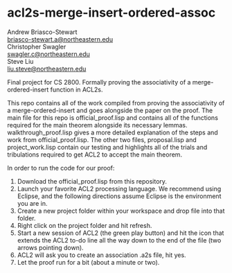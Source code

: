 # acl2s-merge-insert-ordered-assoc
Andrew Briasco-Stewart\
briasco-stewart.a@northeastern.edu\
Christopher Swagler\
swagler.c@northeastern.edu\
Steve Liu\
liu.steve@northeastern.edu

Final project for CS 2800. Formally proving the associativity of a merge-ordered-insert function in ACL2s.

This repo contains all of the work compiled from proving the associativity of a merge-ordered-insert and goes alongside the paper on the proof. The main file for this repo is official_proof.lisp and contains all of the functions required for the main theorem alongside its necessary lemmas. walkthrough_proof.lisp gives a more detailed explanation of the steps and work from official_proof.lisp. The other two files, proposal.lisp and project_work.lisp contain our testing and highlights all of the trials and tribulations required to get ACL2 to accept the main theorem.


In order to run the code for our proof:
1. Download the official_proof.lisp from this repository.
2. Launch your favorite ACL2 processing language. We recommend using Eclipse, and the following directions assume Eclipse is the environment you are in.
3. Create a new project folder within your workspace and drop file into that folder.
4. Right click on the project folder and hit refresh.
5. Start a new session of ACL2 (the green play button) and hit the icon that extends the ACL2 to-do line all the way down to the end of the file (two arrows pointing down).
6. ACL2 will ask you to create an association .a2s file, hit yes.
7. Let the proof run for a bit (about a minute or two).
 

